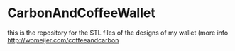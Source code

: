 CarbonAndCoffeeWallet
=====================

this is the repository for the STL files of the designs of my wallet (more info http://womeijer.com/coffeeandcarbon
